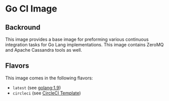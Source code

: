 # Go CI Image

## Backround

This image provides a base image for preforming various continuous integration tasks for Go Lang implementations. This image contains ZeroMQ and Apache Cassandra tools as well.

## Flavors

This image comes in the following flavors:

- `latest` (see [golang:1.9](https://hub.docker.com/_/golang/))
- `circleci` (see [CircleCI Template](https://github.com/circleci/circleci-images/blob/master/shared/images/Dockerfile-basic.template))
